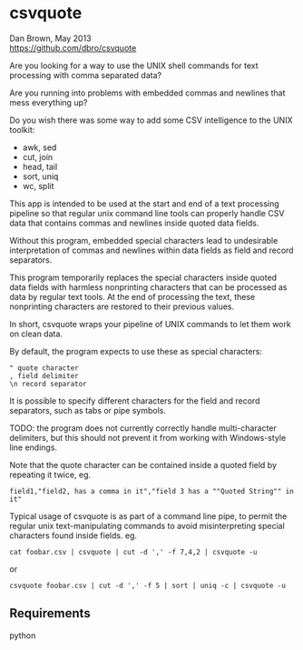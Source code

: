 csvquote
========

Dan Brown, May 2013  
https://github.com/dbro/csvquote

Are you looking for a way to use the UNIX shell commands for text processing
with comma separated data?

Are you running into problems with embedded commas and newlines that mess
everything up?

Do you wish there was some way to add some CSV intelligence to the UNIX toolkit:

* awk, sed
* cut, join
* head, tail
* sort, uniq
* wc, split

This app is intended to be used at the start and end of a text processing 
pipeline so that regular unix command line tools can properly handle CSV data
that contains commas and newlines inside quoted data fields.

Without this program, embedded special characters lead to undesirable interpretation
of commas and newlines within data fields as field and record separators.

This program temporarily replaces the special characters inside quoted data fields
with harmless nonprinting characters that can be processed as data by regular text
tools. At the end of processing the text, these nonprinting characters are
restored to their previous values.

In short, csvquote wraps your pipeline of UNIX commands to let them work on clean data.

By default, the program expects to use these as special characters:

    " quote character  
    , field delimiter  
    \n record separator  

It is possible to specify different characters for the field and record separators,
such as tabs or pipe symbols.

TODO: the program does not currently correctly handle multi-character delimiters,
but this should not prevent it from working with Windows-style line endings.

Note that the quote character can be contained inside a quoted field
by repeating it twice, eg.

    field1,"field2, has a comma in it","field 3 has a ""Quoted String"" in it"

Typical usage of csvquote is as part of a command line pipe, to permit
the regular unix text-manipulating commands to avoid misinterpreting
special characters found inside fields. eg.

    cat foobar.csv | csvquote | cut -d ',' -f 7,4,2 | csvquote -u

or

    csvquote foobar.csv | cut -d ',' -f 5 | sort | uniq -c | csvquote -u

Requirements
------------

python
